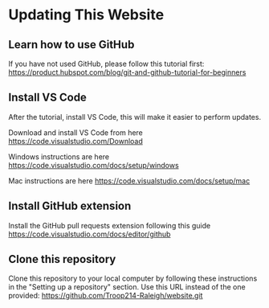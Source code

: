 # Updating This Website

## Learn how to use GitHub

If you have not used GitHub, please follow this tutorial first: https://product.hubspot.com/blog/git-and-github-tutorial-for-beginners

## Install VS Code

After the tutorial, install VS Code, this will make it easier to perform updates.

Download and install VS Code from here https://code.visualstudio.com/Download

Windows instructions are here https://code.visualstudio.com/docs/setup/windows

Mac instructions are here https://code.visualstudio.com/docs/setup/mac

## Install GitHub extension

Install the GitHub pull requests extension following this guide https://code.visualstudio.com/docs/editor/github

## Clone this repository

Clone this repository to your local computer by following these instructions in the "Setting up a repository" section. Use this URL instead of the one provided: https://github.com/Troop214-Raleigh/website.git

